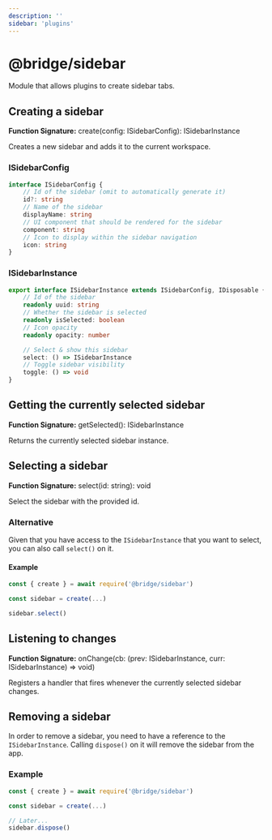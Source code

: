 ```yaml
---
description: ''
sidebar: 'plugins'
---
```


# @bridge/sidebar

Module that allows plugins to create sidebar tabs.

## Creating a sidebar

**Function Signature:** create(config: ISidebarConfig): ISidebarInstance

Creates a new sidebar and adds it to the current workspace.

### ISidebarConfig

```typescript
interface ISidebarConfig {
	// Id of the sidebar (omit to automatically generate it)
	id?: string
	// Name of the sidebar
	displayName: string
	// UI component that should be rendered for the sidebar
	component: string
	// Icon to display within the sidebar navigation
	icon: string
}
```

### ISidebarInstance

```typescript
export interface ISidebarInstance extends ISidebarConfig, IDisposable {
	// Id of the sidebar
	readonly uuid: string
	// Whether the sidebar is selected
	readonly isSelected: boolean
	// Icon opacity
	readonly opacity: number

	// Select & show this sidebar
	select: () => ISidebarInstance
	// Toggle sidebar visibility
	toggle: () => void
}
```

## Getting the currently selected sidebar

**Function Signature:** getSelected(): ISidebarInstance

Returns the currently selected sidebar instance.

## Selecting a sidebar

**Function Signature:** select(id: string): void

Select the sidebar with the provided id.

### Alternative

Given that you have access to the `ISidebarInstance` that you want to select, you can also call `select()` on it.

#### Example

```typescript
const { create } = await require('@bridge/sidebar')

const sidebar = create(...)

sidebar.select()
```

## Listening to changes

**Function Signature:** onChange(cb: (prev: ISidebarInstance, curr: ISidebarInstance) => void)

Registers a handler that fires whenever the currently selected sidebar changes.

## Removing a sidebar

In order to remove a sidebar, you need to have a reference to the `ISidebarInstance`. Calling `dispose()` on it will remove the sidebar from the app.

### Example

```typescript
const { create } = await require('@bridge/sidebar')

const sidebar = create(...)

// Later...
sidebar.dispose()
```
